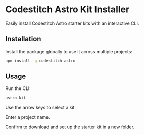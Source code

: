 # Codestitch Astro Kit Installer

Easily install Codestitch Astro starter kits with an interactive CLI.

## Installation

Install the package globally to use it across multiple projects:

```bash
npm install -g codestitch-astro
```

## Usage

Run the CLI:

```bash
astro-kit
```

Use the arrow keys to select a kit.

Enter a project name.

Confirm to download and set up the starter kit in a new folder.